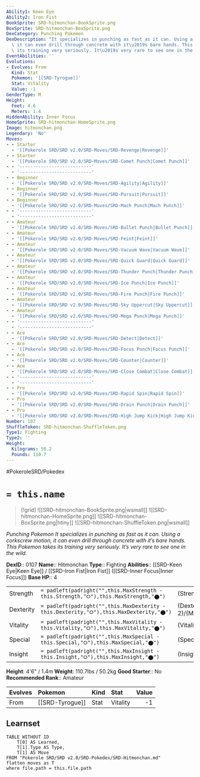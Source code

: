 ```yaml
---
Ability1: Keen Eye
Ability2: Iron Fist
BookSprite: SRD-hitmonchan-BookSprite.png
BoxSprite: SRD-hitmonchan-BoxSprite.png
DexCategory: Punching Pokemon
DexDescription: "It specializes in punching as fast as it can. Using a corkscrew motion,\
  \ it can even drill through concrete with it\u2019s bare hands. This Pokemon takes\
  \ its training very seriously. It\u2019s very rare to see one in the wild."
EventAbilities: ''
Evolutions:
- Evolves: From
  Kind: Stat
  Pokemon: '[[SRD-Tyrogue]]'
  Stat: Vitality
  Value: -1
GenderType: M
Height:
  Feet: 4.6
  Meters: 1.4
HiddenAbility: Inner Focus
HomeSprite: SRD-hitmonchan-HomeSprite.png
Image: hitmonchan.png
Legendary: 'No'
Moves:
- - Starter
  - '[[Pokerole SRD/SRD v2.0/SRD-Moves/SRD-Revenge|Revenge]]'
- - Starter
  - '[[Pokerole SRD/SRD v2.0/SRD-Moves/SRD-Comet Punch|Comet Punch]]'
- - '---------------------------'
  - '---------------------------'
- - Beginner
  - '[[Pokerole SRD/SRD v2.0/SRD-Moves/SRD-Agility|Agility]]'
- - Beginner
  - '[[Pokerole SRD/SRD v2.0/SRD-Moves/SRD-Pursuit|Pursuit]]'
- - Beginner
  - '[[Pokerole SRD/SRD v2.0/SRD-Moves/SRD-Mach Punch|Mach Punch]]'
- - '---------------------------'
  - '---------------------------'
- - Amateur
  - '[[Pokerole SRD/SRD v2.0/SRD-Moves/SRD-Bullet Punch|Bullet Punch]]'
- - Amateur
  - '[[Pokerole SRD/SRD v2.0/SRD-Moves/SRD-Feint|Feint]]'
- - Amateur
  - '[[Pokerole SRD/SRD v2.0/SRD-Moves/SRD-Vacuum Wave|Vacuum Wave]]'
- - Amateur
  - '[[Pokerole SRD/SRD v2.0/SRD-Moves/SRD-Quick Guard|Quick Guard]]'
- - Amateur
  - '[[Pokerole SRD/SRD v2.0/SRD-Moves/SRD-Thunder Punch|Thunder Punch]]'
- - Amateur
  - '[[Pokerole SRD/SRD v2.0/SRD-Moves/SRD-Ice Punch|Ice Punch]]'
- - Amateur
  - '[[Pokerole SRD/SRD v2.0/SRD-Moves/SRD-Fire Punch|Fire Punch]]'
- - Amateur
  - '[[Pokerole SRD/SRD v2.0/SRD-Moves/SRD-Sky Uppercut|Sky Uppercut]]'
- - Amateur
  - '[[Pokerole SRD/SRD v2.0/SRD-Moves/SRD-Mega Punch|Mega Punch]]'
- - '---------------------------'
  - '---------------------------'
- - Ace
  - '[[Pokerole SRD/SRD v2.0/SRD-Moves/SRD-Detect|Detect]]'
- - Ace
  - '[[Pokerole SRD/SRD v2.0/SRD-Moves/SRD-Focus Punch|Focus Punch]]'
- - Ace
  - '[[Pokerole SRD/SRD v2.0/SRD-Moves/SRD-Counter|Counter]]'
- - Ace
  - '[[Pokerole SRD/SRD v2.0/SRD-Moves/SRD-Close Combat|Close Combat]]'
- - '---------------------------'
  - '---------------------------'
- - Pro
  - '[[Pokerole SRD/SRD v2.0/SRD-Moves/SRD-Rapid Spin|Rapid Spin]]'
- - Pro
  - '[[Pokerole SRD/SRD v2.0/SRD-Moves/SRD-Drain Punch|Drain Punch]]'
- - Pro
  - '[[Pokerole SRD/SRD v2.0/SRD-Moves/SRD-High Jump Kick|High Jump Kick]]'
Number: 107
ShuffleToken: SRD-hitmonchan-ShuffleToken.png
Type1: Fighting
Type2: ''
Weight:
  Kilograms: 50.2
  Pounds: 110.7
---
```


#PokeroleSRD/Pokedex

# `= this.name`

> [!grid]
> ![[SRD-hitmonchan-BookSprite.png|wsmall]]
> ![[SRD-hitmonchan-HomeSprite.png]]
> ![[SRD-hitmonchan-BoxSprite.png|htiny]]
> ![[SRD-hitmonchan-ShuffleToken.png|wsmall]]


*Punching Pokemon*
*It specializes in punching as fast as it can. Using a corkscrew motion, it can even drill through concrete with it’s bare hands. This Pokemon takes its training very seriously. It’s very rare to see one in the wild.*

**DexID**:: 0107
**Name**:: Hitmonchan
**Type**:: Fighting
**Abilities**:: [[SRD-Keen Eye|Keen Eye]] / [[SRD-Iron Fist|Iron Fist]] ([[SRD-Inner Focus|Inner Focus]])
**Base HP**:: 4

|           |                                                                                        |                                          |
| --------- | -------------------------------------------------------------------------------------- | ---------------------------------------- |
| Strength  | `= padleft(padright("",this.MaxStrength - this.Strength,"⭘"),this.MaxStrength,"⬤")`    | (Strength::3)/(MaxStrength::6)   |
| Dexterity | `= padleft(padright("",this.MaxDexterity - this.Dexterity,"⭘"),this.MaxDexterity,"⬤")` | (Dexterity:: 2)/(MaxDexterity::4) |
| Vitality  | `= padleft(padright("",this.MaxVitality - this.Vitality,"⭘"),this.MaxVitality,"⬤")`    | (Vitality::3)/(MaxVitality::6)   |
| Special   | `= padleft(padright("",this.MaxSpecial - this.Special,"⭘"),this.MaxSpecial,"⬤")`       | (Special::1)/(MaxSpecial::3)     |
| Insight   | `= padleft(padright("",this.MaxInsight - this.Insight,"⭘"),this.MaxInsight,"⬤")`       | (Insight::3)/(MaxInsight::6)     |

**Height**: 4'6" / 1.4m
**Weight**: 110.7lbs / 50.2kg
**Good Starter**:: No
**Recommended Rank**:: Amateur

| Evolves   | Pokemon         | Kind   | Stat     |   Value |
|:----------|:----------------|:-------|:---------|--------:|
| From      | [[SRD-Tyrogue]] | Stat   | Vitality |      -1 |

## Learnset

```dataview
TABLE WITHOUT ID
    T[0] AS Learned,
    T[1].Type AS Type,
    T[1] AS Move
FROM "Pokerole SRD/SRD v2.0/SRD-Pokedex/SRD-Hitmonchan.md"
flatten moves as T
where file.path = this.file.path
```

